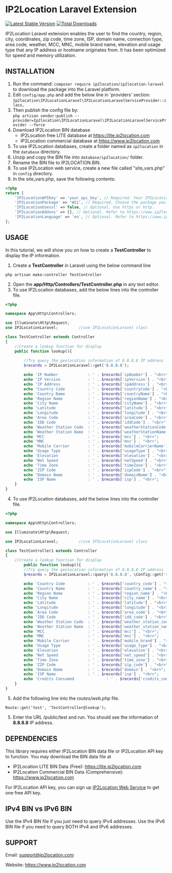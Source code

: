 # IP2Location Laravel Extension
[![Latest Stable Version](https://img.shields.io/packagist/v/ip2location/ip2location-laravel.svg)](https://packagist.org/packages/ip2location/ip2location-laravel)
[![Total Downloads](https://img.shields.io/packagist/dt/ip2location/ip2location-laravel.svg?style=flat-square)](https://packagist.org/packages/ip2location/ip2location-laravel)

IP2Location Laravel extension enables the user to find the country, region, city, coordinates, zip code, time zone, ISP, domain name, connection type, area code, weather, MCC, MNC, mobile brand name, elevation and usage type that any IP address or hostname originates from. It has been optimized for speed and memory utilization.


## INSTALLATION

1. Run the command: `composer require ip2location/ip2location-laravel` to download the package into the Laravel platform.
2. Edit `config/app.php` and add the below line in 'providers' section:  
`Ip2location\IP2LocationLaravel\IP2LocationLaravelServiceProvider::class,`
3. Then publish the config file by:  
`php artisan vendor:publish --provider=Ip2location\IP2LocationLaravel\IP2LocationLaravelServiceProvider --force`
4. Download IP2Location BIN database
    - IP2Location free LITE database at https://lite.ip2location.com
    - IP2Location commercial database at https://www.ip2location.com
5. To use IP2Location databases, create a folder named as `ip2location` in the `database` directory.
6. Unzip and copy the BIN file into `database/ip2location/` folder. 
7. Rename the BIN file to IP2LOCATION.BIN.
8. To use IP2Location web service, create a new file called "site_vars.php" in `config` directory.
9. In the site_vars.php, save the following contents:
```php
<?php
return [
    'IP2LocationAPIKey' => 'your_api_key', // Required. Your IP2Location API key.
    'IP2LocationPackage' => 'WS1', // Required. Choose the package you would like to use.
    'IP2LocationUsessl' => false, // Optional. Use https or http.
    'IP2LocationAddons' => [], // Optional. Refer to https://www.ip2location.com/web-service/ip2location for the list of available addons.
    'IP2LocationLanguage' => 'en', // Optional. Refer to https://www.ip2location.com/web-service/ip2location for available languages.
];
```


## USAGE

In this tutorial, we will show you on how to create a **TestController** to display the IP information.

1. Create a **TestController** in Laravel using the below command line
```
php artisan make:controller TestController
```
2. Open the **app/Http/Controllers/TestController.php** in any text editor.
3. To use IP2Location databases, add the below lines into the controller file.
```php
<?php

namespace App\Http\Controllers;

use Illuminate\Http\Request;
use IP2LocationLaravel;			//use IP2LocationLaravel class

class TestController extends Controller
{
	//Create a lookup function for display
    public function lookup(){
        
		//Try query the geolocation information of 8.8.8.8 IP address
		$records = IP2LocationLaravel::get('8.8.8.8');

		echo 'IP Number             : ' . $records['ipNumber'] . "<br>";
		echo 'IP Version            : ' . $records['ipVersion'] . "<br>";
		echo 'IP Address            : ' . $records['ipAddress'] . "<br>";
		echo 'Country Code          : ' . $records['countryCode'] . "<br>";
		echo 'Country Name          : ' . $records['countryName'] . "<br>";
		echo 'Region Name           : ' . $records['regionName'] . "<br>";
		echo 'City Name             : ' . $records['cityName'] . "<br>";
		echo 'Latitude              : ' . $records['latitude'] . "<br>";
		echo 'Longitude             : ' . $records['longitude'] . "<br>";
		echo 'Area Code             : ' . $records['areaCode'] . "<br>";
		echo 'IDD Code              : ' . $records['iddCode'] . "<br>";
		echo 'Weather Station Code  : ' . $records['weatherStationCode'] . "<br>";
		echo 'Weather Station Name  : ' . $records['weatherStationName'] . "<br>";
		echo 'MCC                   : ' . $records['mcc'] . "<br>";
		echo 'MNC                   : ' . $records['mnc'] . "<br>";
		echo 'Mobile Carrier        : ' . $records['mobileCarrierName'] . "<br>";
		echo 'Usage Type            : ' . $records['usageType'] . "<br>";
		echo 'Elevation             : ' . $records['elevation'] . "<br>";
		echo 'Net Speed             : ' . $records['netSpeed'] . "<br>";
		echo 'Time Zone             : ' . $records['timeZone'] . "<br>";
		echo 'ZIP Code              : ' . $records['zipCode'] . "<br>";
		echo 'Domain Name           : ' . $records['domainName'] . "<br>";
		echo 'ISP Name              : ' . $records['isp'] . "<br>";
	}
}
```
4. To use IP2Location databases, add the below lines into the controller file.
```php
<?php

namespace App\Http\Controllers;

use Illuminate\Http\Request;

use IP2LocationLaravel;			//use IP2LocationLaravel class

class TestController1 extends Controller
{
    //Create a lookup function for display
        public function lookup(){
		//Try query the geolocation information of 8.8.8.8 IP address
		$records = IP2LocationLaravel::query('8.8.8.8', \Config::get('site_vars.IP2LocationAPIKey'), \Config::get('site_vars.IP2LocationPackage'), \Config::get('site_vars.IP2LocationUsessl'), \Config::get('site_vars.IP2LocationAddons'), \Config::get('site_vars.IP2LocationLanguage'));

		echo 'Country Code          : ' . $records['country_code'] . "<br>";
		echo 'Country Name          : ' . $records['country_name'] . "<br>";
		echo 'Region Name           : ' . $records['region_name'] . "<br>";
		echo 'City Name             : ' . $records['city_name'] . "<br>";
		echo 'Latitude              : ' . $records['latitude'] . "<br>";
		echo 'Longitude             : ' . $records['longitude'] . "<br>";
		echo 'Area Code             : ' . $records['area_code'] . "<br>";
		echo 'IDD Code              : ' . $records['idd_code'] . "<br>";
		echo 'Weather Station Code  : ' . $records['weather_station_code'] . "<br>";
		echo 'Weather Station Name  : ' . $records['weather_station_name'] . "<br>";
		echo 'MCC                   : ' . $records['mcc'] . "<br>";
		echo 'MNC                   : ' . $records['mnc'] . "<br>";
		echo 'Mobile Carrier        : ' . $records['mobile_brand'] . "<br>";
		echo 'Usage Type            : ' . $records['usage_type'] . "<br>";
		echo 'Elevation             : ' . $records['elevation'] . "<br>";
		echo 'Net Speed             : ' . $records['net_speed'] . "<br>";
		echo 'Time Zone             : ' . $records['time_zone'] . "<br>";
		echo 'ZIP Code              : ' . $records['zip_code'] . "<br>";
		echo 'Domain Name           : ' . $records['domain'] . "<br>";
		echo 'ISP Name              : ' . $records['isp'] . "<br>";
		echo 'Credits Consumed              : ' . $records['credits_consumed'] . "<br>";
	}
}

```
5. Add the following line into the *routes/web.php* file.
```
Route::get('test', 'TestController@lookup');
```
5. Enter the URL <your domain>/public/test and run. You should see the information of **8.8.8.8** IP address.

## DEPENDENCIES

This library requires either IP2Location BIN data file or IP2Location API key to function. You may download the BIN data file at
* IP2Location LITE BIN Data (Free): https://lite.ip2location.com
* IP2Location Commercial BIN Data (Comprehensive): https://www.ip2location.com

For IP2Location API key, you can sign up [IP2Location Web Service](https://www.ip2location.com/web-service/ip2location) to get one free API key.

## IPv4 BIN vs IPv6 BIN

Use the IPv4 BIN file if you just need to query IPv4 addresses.
Use the IPv6 BIN file if you need to query BOTH IPv4 and IPv6 addresses.

## SUPPORT

Email: support@ip2location.com

Website: https://www.ip2location.com
